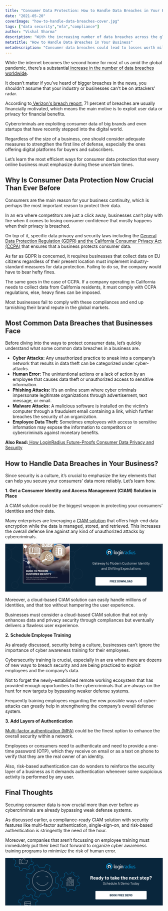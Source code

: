 ```yaml
---
title: "Consumer Data Protection: How to Handle Data Breaches in Your Business"
date: "2021-05-20"
coverImage: "how-to-handle-data-breaches-cover.jpg"
tags: ["data security","mfa","compliance"]
author: "Vishal Sharma"
description: "With the increasing number of data breaches across the globe, securely managing consumer data is becoming more crucial than ever before. Here are some efficient ways for consumer data protection that every online business must emphasize to ensure a secure line of defense against cyber-attacks."
metatitle: "How to Handle Data Breaches in Your Business"
metadescription: "Consumer data breaches could lead to losses worth millions and even tarnish the brand repute. Here are the best ways to handle data breaches in your business."
---
```

While the internet becomes the second home for most of us amid the global pandemic, there’s a substantial[ increase in the number of data breaches worldwide](https://www.statista.com/statistics/1175574/increase-cyber-fraud-coronavirus-outbreak/).

It doesn’t matter if you’ve heard of bigger breaches in the news, you shouldn’t assume that your industry or businesses can't be on attackers’ radar.

According to[ Verizon's breach report](https://enterprise.verizon.com/resources/reports/2019-data-breach-investigations-report-emea.pdf), 71 percent of breaches are usually financially motivated, which means the main motive is to exploit user data or privacy for financial benefits.

Cybercriminals are exploiting consumer data of big brands and even startups that have recently stepped into the digital world.

Regardless of the size of a business, one should consider adequate measures to strengthen the first line of defense, especially the ones offering digital platforms for buyers and subscribers.

Let’s learn the most efficient ways for consumer data protection that every online business must emphasize during these uncertain times.

## Why Is Consumer Data Protection Now Crucial Than Ever Before

Consumers are the main reason for your business continuity, which is perhaps the most important reason to protect their data.

In an era where competitors are just a click away, businesses can’t play with fire when it comes to losing consumer confidence that mostly happens when their privacy is breached.

On top of it, specific data privacy and security laws including the [General Data Protection Regulation (GDPR) and the California Consumer Privacy Act (CCPA)](https://www.loginradius.com/blog/identity/2019/09/ccpa-vs-gdpr-the-compliance-war/) that ensures that a business protects consumer data.

As far as GDPR is concerned, it requires businesses that collect data on EU citizens regardless of their present location must implement industry-standard measures for data protection. Failing to do so, the company would have to bear hefty fines.

The same goes in the case of CCPA. If a company operating in California needs to collect data from California residents, it must comply with CCPA regulations, else, heavy fines can be imposed.

Most businesses fail to comply with these compliances and end up tarnishing their brand repute in the global markets.

## Most Common Data Breaches that Businesses Face

Before diving into the ways to protect consumer data, let’s quickly understand what some common data breaches in a business are.

*   **Cyber Attacks:** Any unauthorized practice to sneak into a company’s network that results in data theft can be categorized under cyber-attacks.
*   **Human Error:** The unintentional actions or a lack of action by an employee that causes data theft or unauthorized access to sensitive information.
*   **Phishing Attacks:** It’s an online scam where cyber criminals impersonate legitimate organizations through advertisement, text message, or email.
*   **Malware Attacks:** A malicious software is installed on the victim’s computer through a fraudulent email containing a link, which further breaches the security of an organization.
*   **Employee Data Theft:** Sometimes employees with access to sensitive information may expose the information to competitors or cybercriminals against monetary benefits.

**Also Read:**[ How LoginRadius Future-Proofs Consumer Data Privacy and Security](https://www.loginradius.com/blog/identity/2020/06/consumer-data-privacy-security/)

## How to Handle Data Breaches in Your Business?

Since security is a culture, it’s crucial to emphasize the key elements that can help you secure your consumers’ data more reliably. Let’s learn how.

**1. Get a Consumer Identity and Access Management (CIAM) Solution in Place**

A CIAM solution could be the biggest weapon in protecting your consumers’ identities and their data.

Many enterprises are leveraging a [CIAM solution](https://www.loginradius.com/customer-security/) that offers high-end data encryption while the data is managed, stored, and retrieved. This increases the overall defense line against any kind of unauthorized attacks by cybercriminals.

[![EB-GD-to-mod-cust-ID](EB-GD-to-mod-cust-ID.png)](https://www.loginradius.com/resource/guide-to-modern-customer-identity/)

Moreover, a cloud-based CIAM solution can easily handle millions of identities, and that too without hampering the user experience.

Businesses must consider a cloud-based CIAM solution that not only enhances data and privacy security through compliances but eventually delivers a flawless user experience.

**2. Schedule Employee Training**

As already discussed, security being a culture, businesses can’t ignore the importance of cyber awareness training for their employees.

Cybersecurity training is crucial, especially in an era when there are dozens of new ways to breach security and are being practiced to exploit employees and the company’s data.  

Not to forget the newly-established remote working ecosystem that has provided enough opportunities to the cybercriminals that are always on the hunt for new targets by bypassing weaker defense systems.

Frequently training employees regarding the new possible ways of cyber-attacks can greatly help in strengthening the company’s overall defense system.

**3. Add Layers of Authentication**

[Multi-factor authentication (MFA)](https://www.loginradius.com/blog/identity/2019/06/what-is-multi-factor-authentication/) could be the finest option to enhance the overall security within a network.

Employees or consumers need to authenticate and need to provide a one-time password (OTP), which they receive on email or as a text on phone to verify that they are the real owner of an identity.

Also, risk-based authentication can do wonders to reinforce the security layer of a business as it demands authentication whenever some suspicious activity is performed by any user.

## Final Thoughts

Securing consumer data is now crucial more than ever before as cybercriminals are already bypassing weak defense systems.

As discussed earlier, a compliance-ready CIAM solution with security features like multi-factor authentication, single-sign-on, and risk-based authentication is stringently the need of the hour.

Moreover, companies that aren’t focussing on employee training must immediately put their best foot forward to organize cyber awareness training programs to minimize the risk of human error.

[![book-a-demo-loginradius](../../assets/book-a-demo-loginradius.png)](https://www.loginradius.com/book-a-demo/)